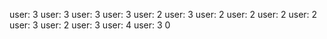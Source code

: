user: 3
user: 3
user: 3
user: 3
user: 2
user: 3
user: 2
user: 2
user: 2
user: 2
user: 3
user: 2
user: 3
user: 4
user: 3
0